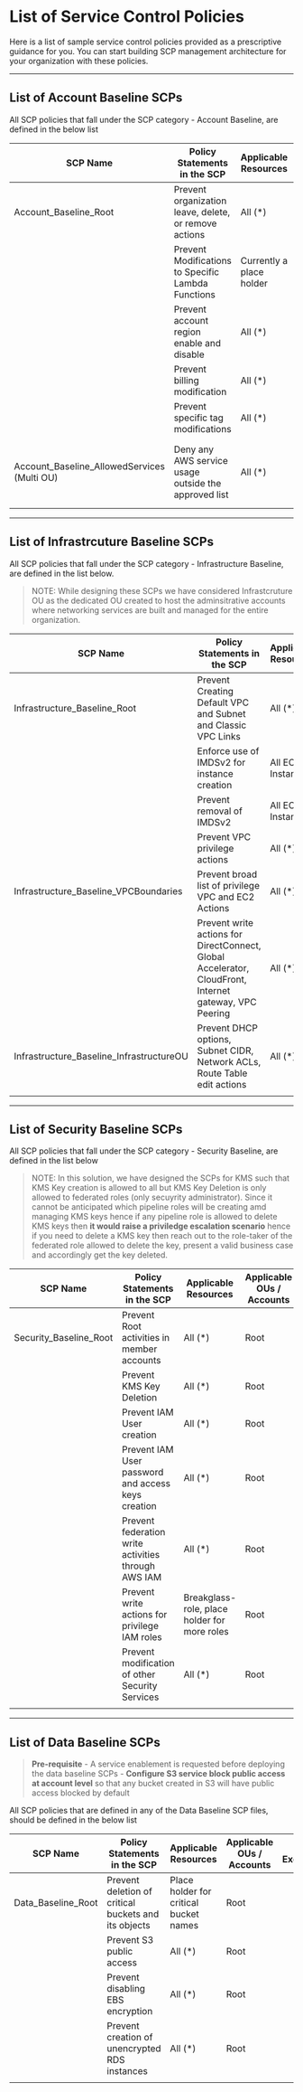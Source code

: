 # List of Service Control Policies

Here is a list of sample service control policies provided as a prescriptive guidance for you. You can start building SCP management architecture for your organization with these policies.

---

## List of Account Baseline SCPs

All SCP policies that fall under the SCP category - Account Baseline, are defined in the below list

| SCP Name                         | Policy Statements in the SCP                                      | Applicable Resources   | Attached to OUs / Accounts                            | Role / OU Exemptions                                                                                                       | Other Conditions                              |
| -------------------------------- | ----------------------------------------------------------------- | ---------------------- | ----------------------------------------------------- | -------------------------------------------------------------------------------------------------------------------------- | --------------------------------------------- |
| Account_Baseline_Root            | Prevent organization leave, delete, or remove actions             | All (\*)               | Root                                                  |                                                                                                               |                                               |
|                                  | Prevent Modifications to Specific Lambda Functions                | Currently a place holder | Root                                                  |  |                                               |
|                                  | Prevent account region enable and disable                         | All (\*)               | Root                                                  |                                                                           |                                               |
|                                  | Prevent billing modification                                      | All (\*)               | Root                                                  |                                                                                                                            |                                               |
|                                  | Prevent specific tag modifications                                | All (\*)               | Root                                                  |                                                                                                                            |  |
| Account_Baseline_AllowedServices (Multi OU)| Deny any AWS service usage outside the approved list              | All (\*)               | All OUs except Testing OUs (like Sandbox) OU |||
                                
---

## List of Infrastrcuture Baseline SCPs

All SCP policies that fall under the SCP category - Infrastructure Baseline, are defined in the list below.

> NOTE: While designing these SCPs we have considered Infrastcruture OU as the dedicated OU created to host the adminsitrative accounts where networking services are built and managed for the entire organization.

| SCP Name                              | Policy Statements in the SCP                                                                           | Applicable Resources | Applicable OUs / Accounts                                     | Role Exemptions                                                                                                                                                                       | Other Conditions |
| ------------------------------------- | ------------------------------------------------------------------------------------------------------ | -------------------- | ------------------------------------------------------------- | ------------------------------------------------------------------------------------------------------------------------------------------------------------------------------------- | ---------------- |
| Infrastructure_Baseline_Root                 | Prevent Creating Default VPC and Subnet and Classic VPC Links                                          | All (\*)             | Root                                                          |                                                                                                                                                                                       |                  |
|                                       | Enforce use of IMDSv2 for instance creation                                                            | All EC2 Instances    | Root | |                  |
|                                       | Prevent removal of IMDSv2                                                                              | All EC2 Instances    | Root  |   |                  |
|                                       | Prevent VPC privilege actions                                                                          | All (\*)             | Root                                                          | | |
| Infrastructure_Baseline_VPCBoundaries        | Prevent broad list of privilege VPC and EC2 Actions                                                    | All (\*)             | All OUs except Infrastructure OU | | |
|                                       | Prevent write actions for DirectConnect, Global Accelerator, CloudFront, Internet gateway, VPC Peering | All (\*)             | All OUs except Infrastructure OU    |                                                                                                                                                                                       |                  |
| Infrastructure_Baseline_InfrastructureOU | Prevent DHCP options, Subnet CIDR, Network ACLs, Route Table edit actions                              | All (\*)             | Infrastructure OU                                  |  |                  |
|                                       |                                                                                                        |                      |                                                               |                                                                                                                                                                                       |                  |

---

## List of Security Baseline SCPs

All SCP policies that fall under the SCP category - Security Baseline, are defined in the list below

> NOTE: In this solution, we have designed the SCPs for KMS such that KMS Key creation is allowed to all but KMS Key Deletion is only allowed to federated roles (only secuyrity administrator). Since it cannot be anticipated which pipeline roles will be creating amd managing KMS keys hence if any pipeline role is allowed to delete KMS keys then **it would raise a priviledge escalation scenario** hence if you need to delete a KMS key then reach out to the role-taker of the federated role allowed to delete the key, present a valid business case and accordingly get the key deleted.

| SCP Name               | Policy Statements in the SCP                        | Applicable Resources                         | Applicable OUs / Accounts | Role Exemptions                                                                                                                                                                                                                                            | Other Conditions |
| ---------------------- | --------------------------------------------------- | -------------------------------------------- | ------------------------- | ---------------------------------------------------------------------------------------------------------------------------------------------------------------------------------------------------------------------------------------------------------- | ---------------- |
| Security_Baseline_Root | Prevent Root activities in member accounts          | All (\*)                                     | Root                      |                                                                                                                                                                                                                                                            |                  |
|                        | Prevent KMS Key Deletion                            | All (\*)                                     | Root                      | |                  |
|                        | Prevent IAM User creation                           | All (\*)                                     | Root                      | |                  |
|                        | Prevent IAM User password and access keys creation  | All (\*)                                     | Root                      | |                  |
|                        | Prevent federation write activities through AWS IAM | All (\*)                                     | Root                      | |                  |
|                        | Prevent write actions for privilege IAM roles       | Breakglass-role, place holder for more roles | Root                      | |                  |
|                        | Prevent modification of other Security Services     | All (\*)                                     | Root                      | |                  |
|                        |                                                     |                                              |                           

---

## List of Data Baseline SCPs

> **Pre-requisite** - A service enablement is requested before deploying the data baseline SCPs - **Configure S3 service block public access at account level** so that any bucket created in S3 will have public access blocked by default

All SCP policies that are defined in any of the Data Baseline SCP files, should be defined in the below list

| SCP Name              | Policy Statements in the SCP                         | Applicable Resources                   | Applicable OUs / Accounts | Role Exemptions                                                                                                                                                           | Other Conditions |
| --------------------- | ---------------------------------------------------- | -------------------------------------- | ------------------------- | ------------------------------------------------------------------------------------------------------------------------------------------------------------------------- | ---------------- |
| Data_Baseline_Root | Prevent deletion of critical buckets and its objects | Place holder for critical bucket names | Root                      | |                  |
|                       | Prevent S3 public access                             | All (\*)                               | Root                      | |                  |
|                       | Prevent disabling EBS encryption                     | All (\*)                               | Root                      | |                  |
|                       | Prevent creation of unencrypted RDS instances        | All (\*)                               | Root                      | |                  |
|                       |                                                      |                                        |                           |                                                                                                                                                                           |                  |
